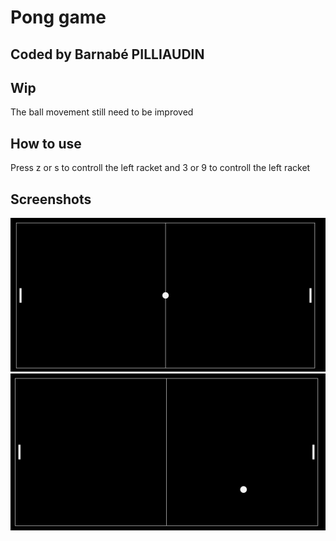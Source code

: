 # Pong game

## Coded by Barnabé PILLIAUDIN

## Wip

The ball movement still need to be improved

## How to use

Press z or s to controll the left racket and 3 or 9 to controll the left racket

## Screenshots

![alt text](https://github.com/BarnabePILLIAUDIN/Pong/blob/main/screenshots/screenshot1.png)
![alt text](https://github.com/BarnabePILLIAUDIN/Pong/blob/main/screenshots/screenshot2.png)
